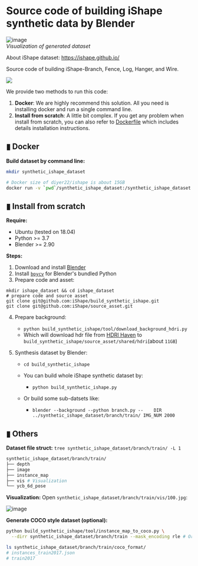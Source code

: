 # Source code of building iShape synthetic data by Blender


![image](https://user-images.githubusercontent.com/10448025/122861394-f61f7300-d351-11eb-9aca-3e51bde679c7.png)    
*Visualization of generated dataset*

About iShape dataset: https://ishape.github.io/

Source code of building iShape-Branch, Fence, Log, Hanger, and Wire. 

![](https://ishape.github.io/image/ishape_img/ishape.png)

We provide two methods to run this code:
1. **Docker**: We are highly recommend this solution. All you need is installing docker and run a single command line.
2. **Install from scratch**: A little bit complex. If you get any problem when install from scratch, you can also refer to [Dockerfile](./Dockerfile) which includes details installation instructions.

## ▮ Docker
**Build dataset by command line:**
```bash
mkdir synthetic_ishape_dataset

# Docker size of diyer22/ishape is about 15GB
docker run -v `pwd`/synthetic_ishape_dataset:/synthetic_ishape_dataset diyer22/ishape
```

## ▮ Install from scratch
**Require:**
- Ubuntu (tested on 18.04)  
- Python >= 3.7  
- Blender >= 2.90  

**Steps:**
1. Download and install [Blender](https://www.blender.org/download/)
2. Install [`bpycv`](https://github.com/DIYer22/bpycv) for Blender's bundled Python
3. Prepare code and asset:
```shell
mkdir ishape_dataset && cd ishape_dataset
# prepare code and source asset
git clone git@github.com:iShape/build_synthetic_ishape.git
git clone git@github.com:iShape/source_asset.git
```
4. Prepare background:
    - `python build_synthetic_ishape/tool/download_background_hdri.py`
    - Which will download hdr file from [HDRI Haven](https://hdrihaven.com/) to `build_synthetic_ishape/source_asset/shared/hdri`(about `11GB`)

5. Synthesis dataset by Blender:
    - `cd build_synthetic_ishape`
    - You can build whole iShape synthetic dataset by: 
        - `python build_synthetic_ishape.py`
    
    - Or build some sub-datsets like:
        - `blender --background --python branch.py --    DIR ../synthetic_ishape_dataset/branch/train/ IMG_NUM 2000`

## ▮ Others

**Dataset file struct:** `tree synthetic_ishape_dataset/branch/train/ -L 1`
```bash
synthetic_ishape_dataset/branch/train/
├── depth
├── image
├── instance_map
├── vis # Visualization
└── ycb_6d_pose
```

**Visualization:** Open `synthetic_ishape_dataset/branch/train/vis/100.jpg`:  

![image](https://user-images.githubusercontent.com/10448025/122861394-f61f7300-d351-11eb-9aca-3e51bde679c7.png)

**Generate COCO style dataset (optional):**
```bash
python build_synthetic_ishape/tool/instance_map_to_coco.py \
  --dirr synthetic_ishape_dataset/branch/train --mask_encoding rle # Or --mask_encoding poly

ls synthetic_ishape_dataset/branch/train/coco_format/
# instances_train2017.json
# train2017
```
